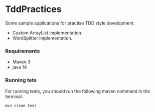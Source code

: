 # TddPractices

Some sample applications for practise TDD style development.

* Custom ArrayList implementation.
* WordSplitter implementation.

### Requirements

* Maven 3
* java 14


### Running tets

For running tests, you should run the following maven command in the terminal.

`mvn clean test`

